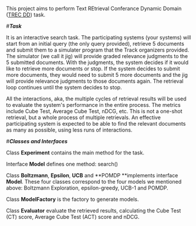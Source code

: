 This project aims to perform Text REtrieval Conferance Dynamic Domain ([TREC DD](http://trec-dd.org/2015.html)) task. 

#**_Task_**

It is an interactive search task. The participating systems (your systems) will start from an initial query (the only query provided), retrieve 5 documents and submit them to a simulater program that the Track organizers provided. The simulator (we call it jig) will provide graded relevance judgments to the 5 submitted documents. With the judgments, the system decides if it would like to retrieve more documents or stop. If the system decides to submit more documents, they would need to submit 5 more documents and the jig will provide relevance judgments to those documents again. The retrieval loop continues until the system decides to stop. 

All the interactions, aka, the multiple cycles of retrieval results will be used to evaluate the system's performance in the entire process. The metrics include Cube Test, Average Cube Test, nDCG, etc. This is not a one-shot retrieval, but a whole process of multiple retrievals. An effective participating system is expected to be able to find the relevant documents as many as possible, using less runs of interactions.

#**_Classes and Interfaces_**

Class **Experiment** contains the main method for the task.

Interface **Model** defines one method: search()

Class **Boltzmann**, **Epsilon**, **UCB** and **POMDP **implements interface **Model**. These four classes correspond to the four models we mentioned above: Boltzmann Exploration, epsilon-greedy, UCB-1 and POMDP.

Class **ModelFactory** is the factory to generate models. 

Class **Evaluator** evaluate the retrieved results, calculating the Cube Test (CT) score, Average Cube Test (ACT) score and nDCG.  

